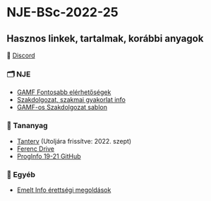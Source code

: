 # NJE-BSc-2022-25


## Hasznos linkek, tartalmak, korábbi anyagok

📌 [Discord](https://discord.com/invite/vKtBDW9q)

### 🗂️ NJE

 - [GAMF Fontosabb elérhetőségek](https://gamf.uni-neumann.hu/elerhetosegek/)    
-  [Szakdolgozat, szakmai gyakorlat info](https://gamf.uni-neumann.hu/oktatasszervezes/)    
-  [GAMF-os Szakdolgozat sablon](https://gamf.uni-neumann.hu/wp-content/uploads/2023/03/Szakdolgozati_sablon_2023_tavasz.docx)

### 📑 Tananyag

-  [Tanterv](https://docs.google.com/spreadsheets/d/1-UtvQ8ju0Q13L-adUsDRnnEG6AU9YYKp/edit?usp=share_link&ouid=111549632376799464225&rtpof=true&sd=true)  (Utoljára frissítve: 2022. szept)
-  [Ferenc Drive](https://drive.google.com/drive/folders/1YGXtAWdWSq3kCpfSq0C0Zt9wF_01O2VL)
-  [ProgInfo 19-21 GitHub](https://github.com/dominicus75/proginfo-foszk-2019-21/blob/master/README.md)

### 🔖 Egyéb

-  [Emelt Info érettségi megoldások](https://www.informatikatanarok.hu/erettsegi-feladatok/emelt-szintu-informatika-erettsegi-feladatok-es-megoldasok)
